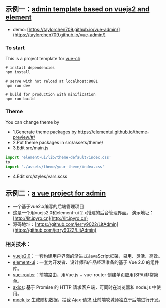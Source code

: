 ## 示例一：[admin template based on vuejs2 and element](https://github.com/taylorchen709/vue-admin)
* demo: [https://taylorchen709.github.io/vue-admin/](https://taylorchen709.github.io/vue-admin/)
### To start
This is a project template for [vue-cli](https://github.com/vuejs/vue-cli)
```shell
# install dependencies
npm install

# serve with hot reload at localhost:8081
npm run dev

# build for production with minification
npm run build
```
### Theme
You can change theme by
* 1.Generate theme packages by https://elementui.github.io/theme-preview/#/
* 2.Put theme packages in src/assets/theme/
* 3.Edit src/main.js
```javascript
import 'element-ui/lib/theme-default/index.css'
to
import './assets/theme/your-theme/index.css'
```
* 4.Edit src/styles/vars.scss
## 示例二：[a vue project for admin](https://github.com/jerry9022/LitAdmin)
* 一个基于vue2.x编写的后端管理项目
* 这是一个用vuejs2.0和element-ui 2.x搭建的后台管理界面。 演示地址：[http://lit.ipyro.cn](http://lit.ipyro.cn)
* 源码地址：[https://github.com/jerry9022/LitAdmin](https://github.com/jerry9022/LitAdmin)
### 相关技术：
* [vuejs2.0](http://vuejs.org/)：一套构建用户界面的渐进式JavaScript框架，易用、灵活、高效。
* [element-ui](http://element.eleme.io/)：一套为开发者、设计师和产品经理准备的基于 Vue 2.0 的组件库。
* [vue-router](http://router.vuejs.org/zh-cn/index.html)：前端路由，用Vue.js + vue-router 创建单页应用(SPA)非常简单。
* [axios](https://www.npmjs.com/package/axios): 基于 Promise 的 HTTP 请求客户端，可同时在浏览器和 node.js 中使用。
* [mock.js](http://mockjs.com/): 生成随机数据，拦截 Ajax 请求,让前端攻城师独立于后端进行开发。
